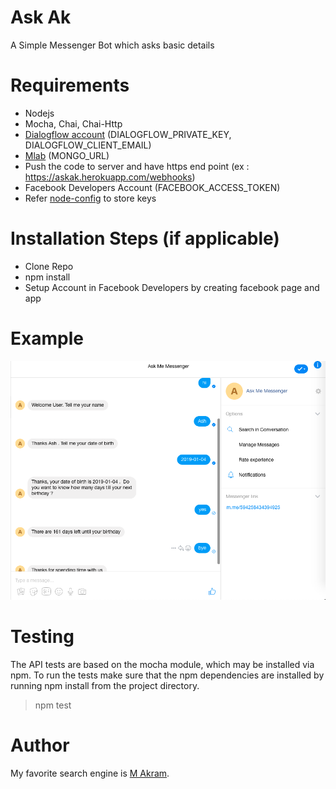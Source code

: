 # Ask Ak

A Simple Messenger Bot which asks basic details


# Requirements

- Nodejs
- Mocha, Chai, Chai-Http
- [Dialogflow account](https://dialogflow.com/) (DIALOGFLOW_PRIVATE_KEY, DIALOGFLOW_CLIENT_EMAIL)
- [Mlab](https://mlab.com/) (MONGO_URL)
- Push the code to server and have https end point (ex : https://askak.herokuapp.com/webhooks)
- Facebook Developers Account (FACEBOOK_ACCESS_TOKEN)
- Refer [node-config](https://github.com/lorenwest/node-config) to store keys 

# Installation Steps (if applicable)

- Clone Repo
- npm install
- Setup Account in Facebook Developers by creating facebook page and app

# Example

![Example!](/src/public/images/ex.png "Example")


# Testing

The API tests are based on the mocha module, which may be installed via npm. To run the tests make sure that the npm dependencies are installed by running npm install from the project directory.

>npm test

# Author

My favorite search engine is [M Akram](https://github.com/sudoak).
